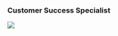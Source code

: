 
<!--
**m-alaa8/m-alaa8** is a ✨ _special_ ✨ repository because its `README.md` (this file) appears on your GitHub profile.

Here are some ideas to get you started:

- 🔭 I’m currently working on ...
- 🌱 I’m currently learning ...
- 👯 I’m looking to collaborate on ...
- 🤔 I’m looking for help with ...
- 💬 Ask me about ...
- 📫 How to reach me: ...
- 😄 Pronouns: ...
- ⚡ Fun fact: ...
-->
### Customer Success Specialist

![](https://ci6.googleusercontent.com/proxy/IkMp6UImZ8RJ0DhDbZsq4dRIHdhkv390469yCOVESD020vM65WHaEG9aXZlLXNj9y2xxkDvUgQttfbiRA6LJU9dTl962kWBnmRn1DPZpfi758mkoPptBKOk7Yp3ikBpqjkWrb7nmzmoIfdwfGd5J8uEyJetefTNxK-eyBKmMosgaZbI1jbz4GSsRyLpDP3f6kXsncBqEc1iXVrRCig=s0-d-e1-ft#https://docs.google.com/uc?export=download&id=1d_BbYn2dz0zp-p3DTHEvck20DpKiHpdW&revid=0B8L3p1olHK6WQk0xbmh6d25GaHdMUXRuUkFmMVllT3ZQVjVRPQ)

